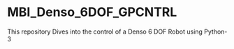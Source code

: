 # MBI_Denso_6DOF_GPCNTRL
This repository Dives into the control of a Denso 6 DOF Robot using Python-3
